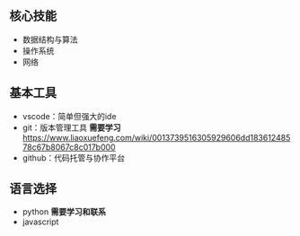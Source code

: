 ## 核心技能

- 数据结构与算法
- 操作系统
- 网络


## 基本工具

- vscode：简单但强大的ide
- git：版本管理工具 **需要学习**
  https://www.liaoxuefeng.com/wiki/0013739516305929606dd18361248578c67b8067c8c017b000
- github：代码托管与协作平台


## 语言选择

- python **需要学习和联系**
- javascript